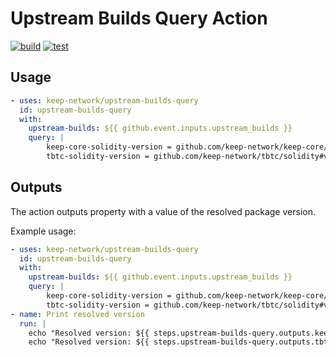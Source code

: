 # Upstream Builds Query Action

[![build](https://github.com/keep-network/upstream-builds-query/actions/workflows/build.yml/badge.svg)](https://github.com/keep-network/upstream-builds-query/actions/workflows/build.yml)
[![test](https://github.com/keep-network/upstream-builds-query/actions/workflows/test.yml/badge.svg)](https://github.com/keep-network/upstream-builds-query/actions/workflows/test.yml)



<!-- TODO: Write documentation -->
## Usage

<!-- prettier-ignore-start -->
```yaml
- uses: keep-network/upstream-builds-query
  id: upstream-builds-query
  with:
    upstream-builds: ${{ github.event.inputs.upstream_builds }}
    query: |
        keep-core-solidity-version = github.com/keep-network/keep-core/solidity#version
        tbtc-solidity-version = github.com/keep-network/tbtc/solidity#version
```
<!-- prettier-ignore-end -->

## Outputs

The action outputs property with a value of the resolved package version.

Example usage:

```yaml
- uses: keep-network/upstream-builds-query
  id: upstream-builds-query
  with:
    upstream-builds: ${{ github.event.inputs.upstream_builds }}
    query: |
        keep-core-solidity-version = github.com/keep-network/keep-core/solidity#version
        tbtc-solidity-version = github.com/keep-network/tbtc/solidity#version
- name: Print resolved version
  run: |
    echo "Resolved version: ${{ steps.upstream-builds-query.outputs.keep-core-solidity-version }}"
    echo "Resolved version: ${{ steps.upstream-builds-query.outputs.tbtc-solidity-version }}"
```
